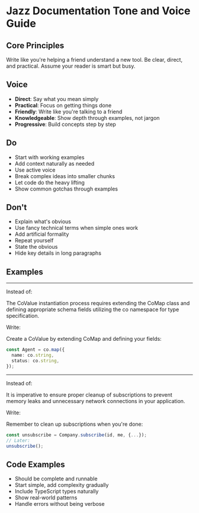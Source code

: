 # Jazz Documentation Tone and Voice Guide

## Core Principles

Write like you're helping a friend understand a new tool. Be clear, direct, and practical. Assume your reader is smart but busy.

## Voice

- **Direct**: Say what you mean simply
- **Practical**: Focus on getting things done
- **Friendly**: Write like you're talking to a friend
- **Knowledgeable**: Show depth through examples, not jargon
- **Progressive**: Build concepts step by step

## Do

- Start with working examples
- Add context naturally as needed
- Use active voice
- Break complex ideas into smaller chunks
- Let code do the heavy lifting
- Show common gotchas through examples

## Don't

- Explain what's obvious
- Use fancy technical terms when simple ones work
- Add artificial formality
- Repeat yourself
- State the obvious
- Hide key details in long paragraphs

## Examples

---

Instead of:

The CoValue instantiation process requires extending the CoMap class and defining appropriate schema fields utilizing the co namespace for type specification.

Write:

Create a CoValue by extending CoMap and defining your fields:

```ts
const Agent = co.map({
  name: co.string,
  status: co.string,
});
```

---

Instead of:

It is imperative to ensure proper cleanup of subscriptions to prevent memory leaks and unnecessary network connections in your application.

Write:

Remember to clean up subscriptions when you're done:

```ts
const unsubscribe = Company.subscribe(id, me, {...});
// Later:
unsubscribe();
```

## Code Examples

- Should be complete and runnable
- Start simple, add complexity gradually
- Include TypeScript types naturally
- Show real-world patterns
- Handle errors without being verbose
